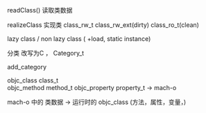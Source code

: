 

readClass() 读取类数据

realizeClass  实现类  class_rw_t  class_rw_ext(dirty)  class_ro_t(clean)



lazy class / non lazy class  ( +load, static instance) 


分类    改写为C ， Category_t

add_category 


objc_class class_t  
objc_method method_t
objc_property property_t     -> mach-o 
 

 mach-o 中的 类数据 -> 运行时的 objc_class (方法，属性，变量，)
